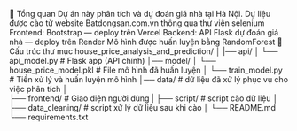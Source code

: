 🚀 Tổng quan
    Dự án này phân tích và dự đoán giá nhà tại Hà Nội.
    Dự liệu được cào từ website Batdongsan.com.vn thông qua thư viện selenium
    Frontend: Bootstrap — deploy trên Vercel
    Backend: API Flask dự đoán giá nhà — deploy trên Render
    Mô hình được huấn luyện bằng RandomForest
📁 Cấu trúc thư mục
house_price_analysis_and_prediction/
│
|── api/
│      └── api_model.py              # Flask app (API chính)
│── model/
│       └── house_price_model.pkl     # File mô hình đã huấn luyện
│       └── train_model.py            # Tiền xử lý và huấn luyện mô hình
│── data/                              # dữ liệu đã xử lý phục vụ cho việc phân tích 
│                       
├── frontend/                         # Giao diện người dùng
|
├── script/                           # script cào dữ liệu
│
├── data_cleaning/                    # script xử lý dữ liệu sau khi cào
│
└── README.md
└── requirements.txt
